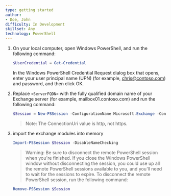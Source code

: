 ```yaml
---
type: getting started
author:
- Doe, John
difficulty: In Development
skillset: Any
technology: PowerShell
---
```

1. On your local computer, open Windows PowerShell, and run the following command:

    ```PowerShell
    $UserCredential = Get-Credential
    ```
    In the Windows PowerShell Credential Request dialog box that opens, enter your user principal name (UPN) (for example, chris@contoso.com) and password, and then click OK.

1. Replace `<ServerFQDN>` with the fully qualified domain name of your Exchange server (for example, mailbox01.contoso.com) and run the following command:

    ```PowerShell
    $Session = New-PSSession -ConfigurationName Microsoft.Exchange -ConnectionUri http://<ServerFQDN>/PowerShell/ -Authentication Kerberos -Credential $UserCredential
    ```
    > Note: The ConnectionUri value is http, not https.

1. import the exchange modules into memory

    ```PowerShell
    Import-PSSession $Session -DisableNameChecking
    ```

    > Warning: Be sure to disconnect the remote PowerShell session when you're finished. If you close the Windows PowerShell window without disconnecting the session, you could use up all the remote PowerShell sessions available to you, and you'll need to wait for the sessions to expire. To disconnect the remote PowerShell session, run the following command:

    ```PowerShell
    Remove-PSSession $Session
    ```
